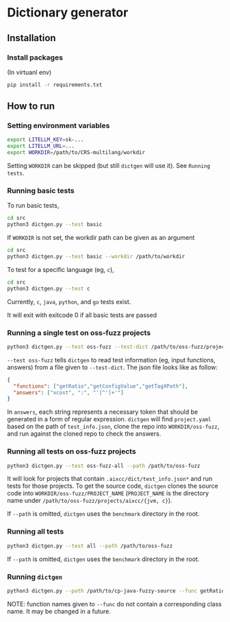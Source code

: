 # Dictionary generator

## Installation

### Install packages

(In virtuanl env)
```sh
pip install -r requirements.txt
```

## How to run

### Setting environment variables

```sh
export LITELLM_KEY=sk-...
export LITELLM_URL=...
export WORKDIR=/path/to/CRS-multilang/workdir
```

Setting `WORKDIR` can be skipped (but still `dictgen` will use it). See `Running tests`.

### Running basic tests

To run basic tests,
```sh
cd src
python3 dictgen.py --test basic
```

If `WORKDIR` is not set, the workdir path can be given as an argument
```sh
cd src
python3 dictgen.py --test basic --workdir /path/to/workdir
```

To test for a specific language (eg, `c`),
```sh
cd src
python3 dictgen.py --test c
```

Currently, `c`, `java`, `python`, and `go` tests exist.

It will exit with exitcode 0 if all basic tests are passed


### Running a single test on oss-fuzz projects

```sh
python3 dictgen.py --test oss-fuzz --test-dict /path/to/oss-fuzz/projects/jvm/fuzzy/.aixcc/dict/test_info.json
```

`--test oss-fuzz` tells `dictgen` to read test information (eg, input functions, answers) from a file given to `--test-dict`.
The json file looks like as follow:

```json
{
  "functions": ["getRatio","getConfigValue","getTagXPath"],
  "answers": ["xcost", ":", "'[^']+'"]
}
```
In `answers`, each string represents a necessary token that should be generated in a form of regular expression.
`dictgen` will find `project.yaml` based on the path of `test_info.json`, clone the repo into `WORKDIR/oss-fuzz`, and run against the cloned repo to check the answers.

### Running all tests on oss-fuzz projects

```sh
python3 dictgen.py --test oss-fuzz-all --path /path/to/oss-fuzz
```

It will look for projects that contain `.aixcc/dict/test_info.json*` and run tests for those projects.
To get the source code, `dictgen` clones the source code into `WORKDIR/oss-fuzz/PROJECT_NAME` (`PROJECT_NAME` is the directory name under `/path/to/oss-fuzz/projects/aixcc/{jvm, c}`).

If `--path` is omitted, `dictgen` uses the `benchmark` directory in the root.


### Running all tests

```sh
python3 dictgen.py --test all --path /path/to/oss-fuzz
```
If `--path` is omitted, `dictgen` uses the `benchmark` directory in the root.


### Running `dictgen`

```sh
python3 dictgen.py --path /path/to/cp-java-fuzzy-source --func getRatio,getConfigValue,getTagXPath
```

NOTE: function names given to `--func` do not contain a corresponding class name. It may be changed in a future.

